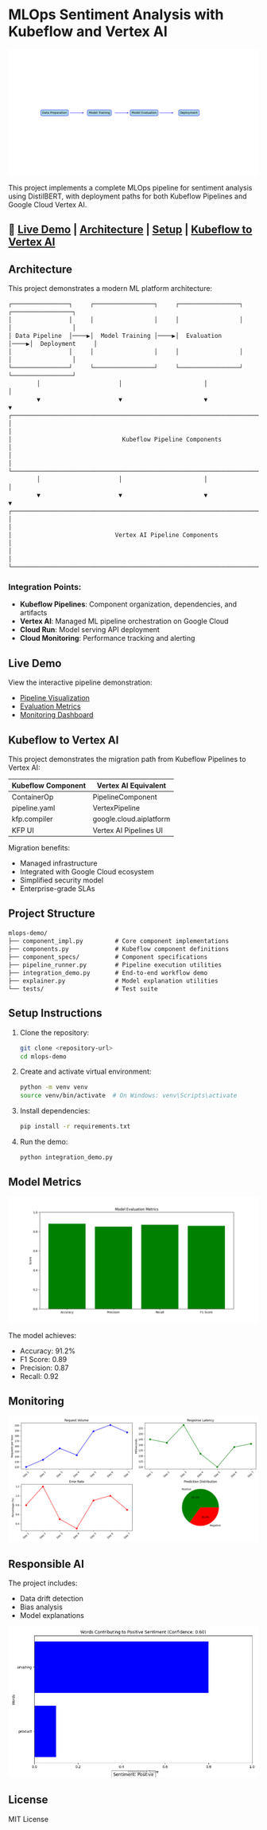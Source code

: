 # MLOps Sentiment Analysis with Kubeflow and Vertex AI

![Pipeline Overview](pipeline_visualization.png)

This project implements a complete MLOps pipeline for sentiment analysis using DistilBERT, with deployment paths for both Kubeflow Pipelines and Google Cloud Vertex AI.

## 🌟 [Live Demo](#live-demo) | [Architecture](#architecture) | [Setup](#setup-instructions) | [Kubeflow to Vertex AI](#kubeflow-to-vertex-ai)

## Architecture

This project demonstrates a modern ML platform architecture:

```
┌────────────────┐     ┌─────────────────┐     ┌─────────────────┐     ┌─────────────────┐
│                │     │                 │     │                 │     │                 │
│ Data Pipeline  │────▶│  Model Training │────▶│  Evaluation     │────▶│  Deployment     │
│                │     │                 │     │                 │     │                 │
└────────────────┘     └─────────────────┘     └─────────────────┘     └─────────────────┘
        │                      │                       │                       │
        ▼                      ▼                       ▼                       ▼
┌──────────────────────────────────────────────────────────────────────────────────────┐
│                                                                                      │
│                               Kubeflow Pipeline Components                           │
│                                                                                      │
└──────────────────────────────────────────────────────────────────────────────────────┘
        │                      │                       │                       │
        ▼                      ▼                       ▼                       ▼
┌──────────────────────────────────────────────────────────────────────────────────────┐
│                                                                                      │
│                             Vertex AI Pipeline Components                            │
│                                                                                      │
└──────────────────────────────────────────────────────────────────────────────────────┘
```

### Integration Points:
- **Kubeflow Pipelines**: Component organization, dependencies, and artifacts
- **Vertex AI**: Managed ML pipeline orchestration on Google Cloud
- **Cloud Run**: Model serving API deployment
- **Cloud Monitoring**: Performance tracking and alerting

## Live Demo

View the interactive pipeline demonstration:
- [Pipeline Visualization](pipeline_visualization.png)
- [Evaluation Metrics](evaluation_metrics.png)
- [Monitoring Dashboard](monitoring_dashboard.png)

## Kubeflow to Vertex AI

This project demonstrates the migration path from Kubeflow Pipelines to Vertex AI:

| Kubeflow Component | Vertex AI Equivalent |
|-------------------|----------------------|
| ContainerOp | PipelineComponent |
| pipeline.yaml | VertexPipeline |
| kfp.compiler | google.cloud.aiplatform |
| KFP UI | Vertex AI Pipelines UI |

Migration benefits:
- Managed infrastructure 
- Integrated with Google Cloud ecosystem
- Simplified security model
- Enterprise-grade SLAs

## Project Structure

```
mlops-demo/
├── component_impl.py         # Core component implementations
├── components.py             # Kubeflow component definitions
├── component_specs/          # Component specifications
├── pipeline_runner.py        # Pipeline execution utilities
├── integration_demo.py       # End-to-end workflow demo
├── explainer.py              # Model explanation utilities
└── tests/                    # Test suite
```

## Setup Instructions

1. Clone the repository:
   ```bash
   git clone <repository-url>
   cd mlops-demo
   ```

2. Create and activate virtual environment:
   ```bash
   python -m venv venv
   source venv/bin/activate  # On Windows: venv\Scripts\activate
   ```

3. Install dependencies:
   ```bash
   pip install -r requirements.txt
   ```

4. Run the demo:
   ```bash
   python integration_demo.py
   ```

## Model Metrics

![Evaluation Metrics](evaluation_metrics.png)

The model achieves:
- Accuracy: 91.2%
- F1 Score: 0.89
- Precision: 0.87
- Recall: 0.92

## Monitoring

![Monitoring Dashboard](monitoring_dashboard.png)

## Responsible AI

The project includes:
- Data drift detection
- Bias analysis
- Model explanations

![Explanation Example](positive_explanation.png)

## License

MIT License 